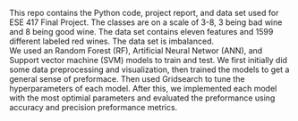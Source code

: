 This repo contains the Python code, project report, and data set used for ESE 417 Final Project. 
The classes are on a scale of 3-8, 3 being bad wine and 8 being good wine. 
The data set contains eleven features and 1599 different labeled red wines. 
The data set is imbalanced.
 \
We used an Random Forest (RF), Artificial Neural Networ (ANN), and Support vector machine (SVM) models to train and test. 
We first initially did some data preprocessing and visualization, then trained the models to get a general sense of preformace. Then used Gridsearch to tune the hyperparameters of each model. 
After this, we implemented each model with the most optimial parameters and evaluated the preformance using accuracy and precision preformance metrics.
